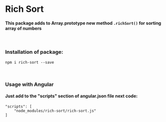 # Rich Sort
#### This package adds to Array.prototype new method `.richSort()` for sorting array of numbers
<br>

### Installation of package:
```
npm i rich-sort --save
```
<br>

### Usage with Angular
#### Just add to the "scripts" section of angular.json file next code:
```
"scripts": [
    "node_modules/rich-sort/rich-sort.js"
]
```
